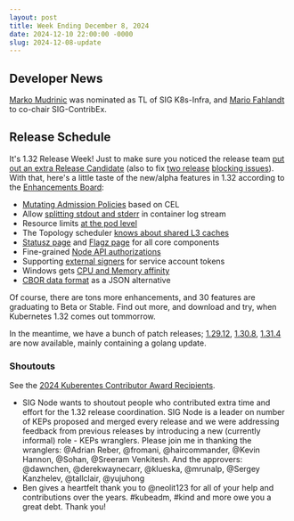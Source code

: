```yaml
---
layout: post
title: Week Ending December 8, 2024
date: 2024-12-10 22:00:00 -0000
slug: 2024-12-08-update
---
```


## Developer News

[Marko Mudrinic](https://groups.google.com/a/kubernetes.io/g/dev/c/NukAmsVSmNc) was nominated as TL of SIG K8s-Infra, and [Mario Fahlandt](https://groups.google.com/a/kubernetes.io/g/dev/c/lSlmpkJiZVw) to co-chair SIG-ContribEx.

## Release Schedule

It's 1.32 Release Week!  Just to make sure you noticed the release team [put out an extra Release Candidate](https://groups.google.com/a/kubernetes.io/g/dev/c/mfC1ZxYbs6E) (also to fix [two release](https://github.com/kubernetes/kubernetes/issues/128986) [blocking issues](https://github.com/kubernetes/kubernetes/issues/129080)).  With that, here's a little taste of the new/alpha features in 1.32 according to the [Enhancements Board](https://github.com/orgs/kubernetes/projects/195/views/1):

* [Mutating Admission Policies](https://github.com/kubernetes/enhancements/issues/3962) based on CEL
* Allow [splitting stdout and stderr](https://github.com/kubernetes/enhancements/issues/3288) in container log stream
* Resource limits [at the pod level](https://github.com/kubernetes/enhancements/issues/2837)
* The Topology scheduler [knows about shared L3 caches](https://github.com/kubernetes/enhancements/issues/4800)
* [Statusz page](https://github.com/kubernetes/enhancements/issues/4827) and [Flagz page](https://github.com/kubernetes/enhancements/issues/4828) for all core components
* Fine-grained [Node API authorizations](https://github.com/kubernetes/enhancements/issues/2862)
* Supporting [external signers](https://github.com/kubernetes/enhancements/issues/740) for service account tokens
* Windows gets [CPU and Memory affinity](https://github.com/kubernetes/enhancements/issues/4885)
* [CBOR data format](https://github.com/kubernetes/enhancements/issues/4222) as a JSON alternative

Of course, there are tons more enhancements, and 30 features are graduating to Beta or Stable.  Find out more, and download and try, when Kubernetes 1.32 comes out tommorrow.

In the meantime, we have a bunch of patch releases; [1.29.12](https://github.com/kubernetes/kubernetes/blob/master/CHANGELOG/CHANGELOG-1.29.md), [1.30.8](https://github.com/kubernetes/kubernetes/blob/master/CHANGELOG/CHANGELOG-1.30.md), [1.31.4](https://github.com/kubernetes/kubernetes/blob/master/CHANGELOG/CHANGELOG-1.31.md) are now available, mainly containing a golang update.

### Shoutouts

See the [2024 Kuberentes Contributor Award Recipients](https://www.kubernetes.dev/community/awards/2024/).

* SIG Node wants to shoutout people who contributed extra time and effort for the 1.32 release coordination. SIG Node is a leader on number of KEPs proposed and merged every release and we were addressing feedback from previous releases by introducing a new (currently informal) role - KEPs wranglers. Please join me in thanking the wranglers: @Adrian Reber, @fromani, @haircommander, @Kevin Hannon, @Sohan, @Sreeram Venkitesh.  And the approvers: @dawnchen, @derekwaynecarr, @klueska, @mrunalp, @Sergey Kanzhelev, @tallclair, @yujuhong
* Ben gives a heartfelt thank you to @neolit123 for all of your help and contributions over the years. #kubeadm, #kind and more owe you a great debt. Thank you!
